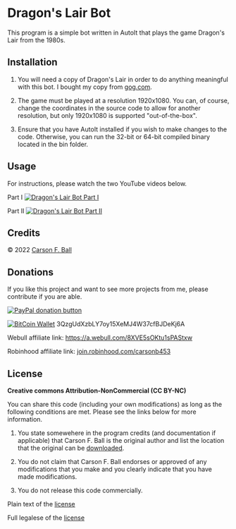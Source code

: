 Dragon's Lair Bot
===============

This program is a simple bot written in AutoIt that plays the game Dragon's Lair from the 1980s.

Installation
------------
1. You will need a copy of Dragon's Lair in order to do anything meaningful with this bot.  I
bought my copy from [gog.com](https://www.gog.com/game/dragons_lair_trilogy).

2. The game must be played at a resolution 1920x1080.  You can, of course, change the coordinates
in the source code to allow for another resolution, but only 1920x1080 is supported
"out-of-the-box".

3. Ensure that you have AutoIt installed if you wish to make changes to the code.  Otherwise, you
can run the 32-bit or 64-bit compiled binary located in the bin folder.

Usage
-----
For instructions, please watch the two YouTube videos below.

Part I
[![Dragon's Lair Bot Part I](http://i3.ytimg.com/vi/oqMIaMbFbCs/hqdefault.jpg)](https://youtu.be/oqMIaMbFbCs)

Part II
[![Dragon's Lair Bot Part II](http://i3.ytimg.com/vi/MyS4BygKH8U/hqdefault.jpg)](https://youtu.be/MyS4BygKH8U)

Credits
-------
© 2022 [Carson F. Ball](<mailto://carson@ballweb.org>)

Donations
---------
If you like this project and want to see more projects from me, please contribute if you are able.

[![PayPal donation button](https://img.shields.io/badge/PayPal-00457C?style=for-the-badge&logo=paypal&logoColor=white)](https://www.paypal.com/cgi-bin/webscr?cmd=_s-xclick&hosted_button_id=CT5XNBHGD5TEN)

[![BitCoin Wallet](https://img.shields.io/badge/Bitcoin-000000?style=for-the-badge&logo=bitcoin&logoColor=white)](https://img.shields.io/badge/Bitcoin-000000?style=for-the-badge&logo=bitcoin&logoColor=white) 3QzgUdXzbLY7oy15XeMJ4W37cfBJDeKj6A

Webull affiliate link: https://a.webull.com/8XVE5sOKtu1sPAStxw

Robinhood affiliate link: [join.robinhood.com/carsonb453](join.robinhood.com/carsonb453)

License
-------
**Creative commons Attribution-NonCommercial (CC BY-NC)**

You can share this code (including your own modifications) as long as the following conditions are
met.  Please see the links below for more information.

1. You state somewehere in the program credits (and documentation if applicable) that Carson F. Ball
is the original author and list the location that the original can be [downloaded](https://github.com/carsonfb/Dragon-s-Lair-Bot).

2. You do not claim that Carson F. Ball endorses or approved of any modifications that you make and
you clearly indicate that you have made modifications.

3. You do not release this code commercially.

Plain text of the [license](https://creativecommons.org/licenses/by-nc/4.0/)

Full legalese of the [license](https://creativecommons.org/licenses/by-nc/4.0/legalcode)
